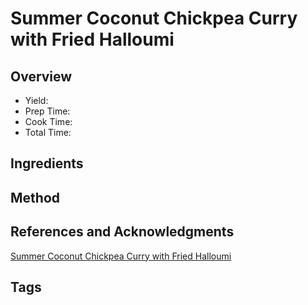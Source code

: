 # Summer Coconut Chickpea Curry with Fried Halloumi

## Overview

- Yield:
- Prep Time:
- Cook Time:
- Total Time:

## Ingredients


## Method



## References and Acknowledgments

[Summer Coconut Chickpea Curry with Fried Halloumi](https://www.halfbakedharvest.com/summer-coconut-chickpea-curry/#bo-recipe)

## Tags


